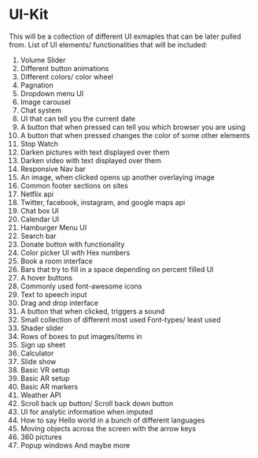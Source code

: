 # UI-Kit
This will be a collection of different UI exmaples that can be later pulled from.
List of UI elements/ functionalities that will be included:

1. Volume Slider
2. Different button animations
3. Different colors/ color wheel
4. Pagnation 
5. Dropdown menu UI
6. Image carousel
7. Chat system
8. UI that can tell you the current date
9. A button that when pressed can tell you which browser you are using
10. A button that when pressed changes the color of some other elements
11. Stop Watch
12. Darken pictures with text displayed over them
13. Darken video with text displayed over them
14. Responsive Nav bar
15. An image, when clicked opens up another overlaying image
16. Common footer sections on sites
17. Netflix api
18. Twitter, facebook, instagram, and google maps api
19. Chat box UI
20. Calendar UI
21. Hamburger Menu UI
22. Search bar
23. Donate button with functionality 
24. Color picker UI with Hex numbers
25. Book a room interface
26. Bars that try to fill in a space depending on percent filled UI
27. A hover buttons
28. Commonly used font-awesome icons
29. Text to speech input
30. Drag and drop interface 
31. A button that when clicked, triggers a sound
32. Small collection of different most used Font-types/ least used
33. Shader slider
34. Rows of boxes to put images/items in
35. Sign up sheet
36. Calculator
37. Slide show
38. Basic VR setup
39. Basic AR setup
40. Basic AR markers
41. Weather API  
42. Scroll back up button/ Scroll back down button
43. UI for analytic information when imputed
44. How to say Hello world in a bunch of different languages
45. Moving objects across the screen with the arrow keys
46. 360 pictures 
47. Popup windows
And maybe more  
 
